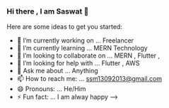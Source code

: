 ### Hi there , I am Saswat 👋

Here are some ideas to get you started:

- 🔭 I’m currently working on ... Freelancer
- 🌱 I’m currently learning ... MERN Technology
- 👯 I’m looking to collaborate on ... MERN , Flutter , 
- 🤔 I’m looking for help with ... Flutter , AWS
- 💬 Ask me about ... Anything
- 📫 How to reach me: ...  ssm13092013@gmail.com
- 😄 Pronouns: ... He/Him
- ⚡ Fun fact: ... I am alway happy
-->
